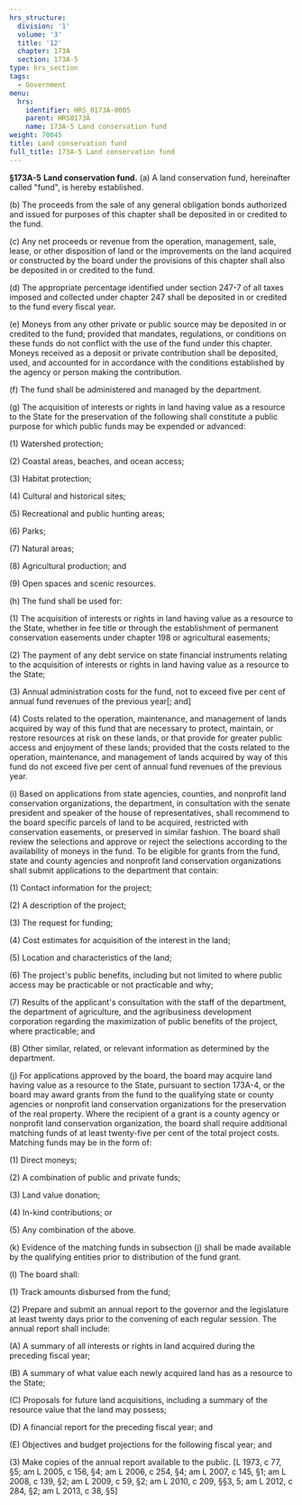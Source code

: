 ```yaml
---
hrs_structure:
  division: '1'
  volume: '3'
  title: '12'
  chapter: 173A
  section: 173A-5
type: hrs_section
tags:
  - Government
menu:
  hrs:
    identifier: HRS_0173A-0005
    parent: HRS0173A
    name: 173A-5 Land conservation fund
weight: 70045
title: Land conservation fund
full_title: 173A-5 Land conservation fund
---
```

**§173A-5** **Land conservation fund.** (a) A land conservation fund, hereinafter called "fund", is hereby established.

(b) The proceeds from the sale of any general obligation bonds authorized and issued for purposes of this chapter shall be deposited in or credited to the fund.

(c) Any net proceeds or revenue from the operation, management, sale, lease, or other disposition of land or the improvements on the land acquired or constructed by the board under the provisions of this chapter shall also be deposited in or credited to the fund.

(d) The appropriate percentage identified under section 247-7 of all taxes imposed and collected under chapter 247 shall be deposited in or credited to the fund every fiscal year.

(e) Moneys from any other private or public source may be deposited in or credited to the fund; provided that mandates, regulations, or conditions on these funds do not conflict with the use of the fund under this chapter. Moneys received as a deposit or private contribution shall be deposited, used, and accounted for in accordance with the conditions established by the agency or person making the contribution.

(f) The fund shall be administered and managed by the department.

(g) The acquisition of interests or rights in land having value as a resource to the State for the preservation of the following shall constitute a public purpose for which public funds may be expended or advanced:

(1) Watershed protection;

(2) Coastal areas, beaches, and ocean access;

(3) Habitat protection;

(4) Cultural and historical sites;

(5) Recreational and public hunting areas;

(6) Parks;

(7) Natural areas;

(8) Agricultural production; and

(9) Open spaces and scenic resources.

(h) The fund shall be used for:

(1) The acquisition of interests or rights in land having value as a resource to the State, whether in fee title or through the establishment of permanent conservation easements under chapter 198 or agricultural easements;

(2) The payment of any debt service on state financial instruments relating to the acquisition of interests or rights in land having value as a resource to the State;

(3) Annual administration costs for the fund, not to exceed five per cent of annual fund revenues of the previous year[; and]

(4) Costs related to the operation, maintenance, and management of lands acquired by way of this fund that are necessary to protect, maintain, or restore resources at risk on these lands, or that provide for greater public access and enjoyment of these lands; provided that the costs related to the operation, maintenance, and management of lands acquired by way of this fund do not exceed five per cent of annual fund revenues of the previous year.

(i) Based on applications from state agencies, counties, and nonprofit land conservation organizations, the department, in consultation with the senate president and speaker of the house of representatives, shall recommend to the board specific parcels of land to be acquired, restricted with conservation easements, or preserved in similar fashion. The board shall review the selections and approve or reject the selections according to the availability of moneys in the fund. To be eligible for grants from the fund, state and county agencies and nonprofit land conservation organizations shall submit applications to the department that contain:

(1) Contact information for the project;

(2) A description of the project;

(3) The request for funding;

(4) Cost estimates for acquisition of the interest in the land;

(5) Location and characteristics of the land;

(6) The project's public benefits, including but not limited to where public access may be practicable or not practicable and why;

(7) Results of the applicant's consultation with the staff of the department, the department of agriculture, and the agribusiness development corporation regarding the maximization of public benefits of the project, where practicable; and

(8) Other similar, related, or relevant information as determined by the department.

(j) For applications approved by the board, the board may acquire land having value as a resource to the State, pursuant to section 173A-4, or the board may award grants from the fund to the qualifying state or county agencies or nonprofit land conservation organizations for the preservation of the real property. Where the recipient of a grant is a county agency or nonprofit land conservation organization, the board shall require additional matching funds of at least twenty-five per cent of the total project costs. Matching funds may be in the form of:

(1) Direct moneys;

(2) A combination of public and private funds;

(3) Land value donation;

(4) In-kind contributions; or

(5) Any combination of the above.

(k) Evidence of the matching funds in subsection (j) shall be made available by the qualifying entities prior to distribution of the fund grant.

(l) The board shall:

(1) Track amounts disbursed from the fund;

(2) Prepare and submit an annual report to the governor and the legislature at least twenty days prior to the convening of each regular session. The annual report shall include:

(A) A summary of all interests or rights in land acquired during the preceding fiscal year;

(B) A summary of what value each newly acquired land has as a resource to the State;

(C) Proposals for future land acquisitions, including a summary of the resource value that the land may possess;

(D) A financial report for the preceding fiscal year; and

(E) Objectives and budget projections for the following fiscal year; and

(3) Make copies of the annual report available to the public. [L 1973, c 77, §5; am L 2005, c 156, §4; am L 2006, c 254, §4; am L 2007, c 145, §1; am L 2008, c 139, §2; am L 2009, c 59, §2; am L 2010, c 209, §§3, 5; am L 2012, c 284, §2; am L 2013, c 38, §5]